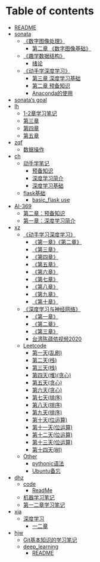 # Table of contents

* [README](README.md)
* [sonata](sonata/README.md)
  * [《数字图像处理》](sonata/shu-zi-tu-xiang-chu-li/README.md)
    * [第二章 《数字图像基础》](sonata/shu-zi-tu-xiang-chu-li/di-er-zhang-shu-zi-tu-xiang-ji-chu.md)
  * [《趣学数据结构》](sonata/qu-xue-shu-ju-jie-gou/README.md)
    * [绪论](sonata/qu-xue-shu-ju-jie-gou/xu-lun.md)
  * [《动手学深度学习》](sonata/dong-shou-xue-shen-du-xue-xi/README.md)
    * [第三章 深度学习基础](sonata/dong-shou-xue-shen-du-xue-xi/di-san-zhang-shen-du-xue-xi-ji-chu.md)
    * [第二章 预备知识](sonata/dong-shou-xue-shen-du-xue-xi/di-er-zhang-yu-bei-zhi-shi.md)
    * [Anaconda的使用](sonata/dong-shou-xue-shen-du-xue-xi/anaconda-de-shi-yong.md)
* [sonata‘s goal](goal.md)
* [lh](lh/README.md)
  * [1-2章学习笔记](lh/12-zhang-xue-xi-bi-ji.md)
  * [第三章](lh/di-san-zhang-xue-xi-bi-ji-wan-jie.md)
  * [第四章](lh/第四章学习笔记.md)
  * [第五章](lh/第五章学习笔记.md)
* [zqf](zqf/README.md)
  * [数据操作](zqf/chapter_2.md)
* [ch](ch/README.md)
  * [动手学笔记](ch/dong-shou-xue-bi-ji/README.md)
    * [预备知识](ch/dong-shou-xue-bi-ji/yu-bei-zhi-shi.md)
    * [深度学习简介](ch/dong-shou-xue-bi-ji/shen-du-xue-xi-jian-jie.md)
    * [深度学习基础](ch/dong-shou-xue-bi-ji/shen-du-xue-xi-ji-chu.md)
  * [flask基础](ch/flask基础/README.md)
    * [basic_flask use](ch/flask基础/basic_flask%20use.md)
* [AI-369](ai-369/README.md)
  * [第二章：预备知识](ai-369/di-er-zhang-yu-bei-zhi-shi.md)
  * [第一章：深度学习简介](ai-369/di-yi-zhang-shen-du-xue-xi-jian-jie.md)
* [xz](xz/README.md)
  * [《动手学习深度学习》](xz/deep_learning/README.md)
    * [《第一章》《第二章》](xz/deep_learning/《第一二章》.md)
    * [《第三章》](xz/deep_learning/《第三章》.md)
    * [《第四章》](xz/deep_learning/《第四章》.md)
    * [《第五章》](xz/deep_learning/《第五章》.md)
    * [《第六章》](xz/deep_learning/《第六章》.md)
    * [《第七章》](xz/deep_learning/《第七章》.md)
    * [《第八章》](xz/deep_learning/《第八章》.md)
    * [《第九章》](xz/deep_learning/《第九章》.md)
    * [《第十章》](xz/deep_learning/《第十章》.md)
  * [《深度学习与神经网络》](xz/《深度学习与神经网络》/README.md)
    * [《第一章》](xz/《深度学习与神经网络》/《第一章》.md)
    * [《第二章》](xz/《深度学习与神经网络》/《第二章》.md)
    * [《第三章》](xz/《深度学习与神经网络》/《第三章》.md)
    * [台湾陈蕴侬视频2020](xz/《深度学习与神经网络》/台湾陈蕴侬视频2020.md)
  * [Leetcode](xz/Leetcode/README.md)
    * [第一天(乱刷)](xz/Leetcode/leetcode第一天(乱刷).md)
    * [第二天(栈)](xz/Leetcode/leetcode第二天(栈).md)
    * [第三天(栈)](xz/Leetcode/leetcode第三天(栈).md)
    * [第四天(堆)(贪心)](xz/Leetcode/leetcode第四天(堆)(贪心).md)
    * [第五天(贪心)](xz/Leetcode/leetcode第五天(贪心).md)
    * [第六天(贪心)](xz/Leetcode/leetcode第六天(贪心).md)
    * [第七天(排序)](xz/Leetcode/leetcode第七天(排序).md)
    * [第八天(排序)](xz/Leetcode/leetcode第八天(排序).md)
    * [第九天(排序)](xz/Leetcode/leetcode第九天(排序).md)
    * [第十天(位运算)](xz/Leetcode/leetcode第十天(位运算).md)
    * [第十一天(位运算)](xz/Leetcode/leetcode第十一天(位运算).md)
    * [第十二天(位运算)](xz/Leetcode/leetcode第十二天(位运算).md)
    * [第十三天(位运算)](xz/Leetcode/leetcode第十三天(位运算).md)
    * [第十四天(树)](xz/Leetcode/leetcode第十四天(树).md)
  * [Other](xz/Other/README.md)
    * [pythonic语法](xz/Other/pythonic.md)
    * [Ubuntu备忘](xz/Other/Ubuntu命令.md)
* [dhz](dhz/README.md)
  * [code](dhz/code/README.md)
    * [ReadMe](dhz/code/code.md)
  * [机器学习笔记](dhz/ji-qi-xue-xi-bi-ji-yi.md)
  * [第一二章学习笔记](dhz/shen-du-xue-xi-bi-ji-yi.md)
* [xia](xia/README.md)
  * [深度学习](xia/shen-du-xue-xi/README.md)
    * [一二章](xia/shen-du-xue-xi/yi-er-zhang.md)
* [hjw](hjw/README.md)
  * [Git基本知识的学习笔记](hjw/Git基本知识的学习笔记.md)
  * [deep\_learning](hjw/deep_learning/README.md)
    * [README](hjw/deep_learning/chapter02.md)

